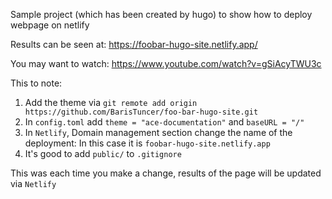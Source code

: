 
Sample project (which has been created by hugo) to show how to deploy webpage on netlify

Results can be seen at: https://foobar-hugo-site.netlify.app/

You may want to watch: https://www.youtube.com/watch?v=gSiAcyTWU3c

This to note:

1. Add the theme via `git remote add origin https://github.com/BarisTuncer/foo-bar-hugo-site.git`
2. In `config.toml` add `theme = "ace-documentation"` and `baseURL = "/"`
3. In `Netlify`, Domain management section change the name of the deployment: In this case it is `foobar-hugo-site.netlify.app`
4. It's good to add `public/` to `.gitignore`

This was each time you make a change, results of the page will be updated via `Netlify`

